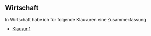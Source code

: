 ## Wirtschaft

In Wirtschaft habe ich für folgende Klausuren eine Zusammenfassung

* [Klausur 1 ](./kl-1/index.md)